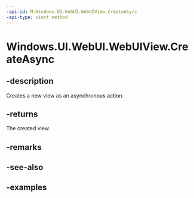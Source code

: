```yaml
---
-api-id: M:Windows.UI.WebUI.WebUIView.CreateAsync
-api-type: winrt method
---
```


<!-- Method syntax.
public IAsyncOperation<WebUIView> WebUIView.CreateAsync()
-->

# Windows.UI.WebUI.WebUIView.CreateAsync

## -description

Creates a new view as an asynchronous action.

## -returns

The created view.

## -remarks

## -see-also

## -examples

